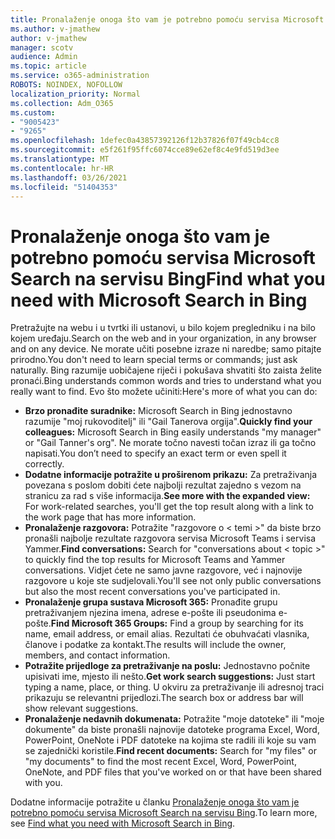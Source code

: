 ```yaml
---
title: Pronalaženje onoga što vam je potrebno pomoću servisa Microsoft Search na servisu Bing
ms.author: v-jmathew
author: v-jmathew
manager: scotv
audience: Admin
ms.topic: article
ms.service: o365-administration
ROBOTS: NOINDEX, NOFOLLOW
localization_priority: Normal
ms.collection: Adm_O365
ms.custom:
- "9005423"
- "9265"
ms.openlocfilehash: 1defec0a43857392126f12b37826f07f49cb4cc8
ms.sourcegitcommit: e5f261f95ffc6074cce89e62ef8c4e9fd519d3ee
ms.translationtype: MT
ms.contentlocale: hr-HR
ms.lasthandoff: 03/26/2021
ms.locfileid: "51404353"
---
```

# <a name="find-what-you-need-with-microsoft-search-in-bing"></a><span data-ttu-id="8d5cb-102">Pronalaženje onoga što vam je potrebno pomoću servisa Microsoft Search na servisu Bing</span><span class="sxs-lookup"><span data-stu-id="8d5cb-102">Find what you need with Microsoft Search in Bing</span></span>

<span data-ttu-id="8d5cb-103">Pretražujte na webu i u tvrtki ili ustanovi, u bilo kojem pregledniku i na bilo kojem uređaju.</span><span class="sxs-lookup"><span data-stu-id="8d5cb-103">Search on the web and in your organization, in any browser and on any device.</span></span> <span data-ttu-id="8d5cb-104">Ne morate učiti posebne izraze ni naredbe; samo pitajte prirodno.</span><span class="sxs-lookup"><span data-stu-id="8d5cb-104">You don't need to learn special terms or commands; just ask naturally.</span></span> <span data-ttu-id="8d5cb-105">Bing razumije uobičajene riječi i pokušava shvatiti što zaista želite pronaći.</span><span class="sxs-lookup"><span data-stu-id="8d5cb-105">Bing understands common words and tries to understand what you really want to find.</span></span> <span data-ttu-id="8d5cb-106">Evo što možete učiniti:</span><span class="sxs-lookup"><span data-stu-id="8d5cb-106">Here's more of what you can do:</span></span>

- <span data-ttu-id="8d5cb-107">**Brzo pronađite suradnike:** Microsoft Search in Bing jednostavno razumije "moj rukovoditelj" ili "Gail Tanerova orgija".</span><span class="sxs-lookup"><span data-stu-id="8d5cb-107">**Quickly find your colleagues:** Microsoft Search in Bing easily understands "my manager" or "Gail Tanner's org".</span></span> <span data-ttu-id="8d5cb-108">Ne morate točno navesti točan izraz ili ga točno napisati.</span><span class="sxs-lookup"><span data-stu-id="8d5cb-108">You don’t need to specify an exact term or even spell it correctly.</span></span>
- <span data-ttu-id="8d5cb-109">**Dodatne informacije potražite u proširenom prikazu:** Za pretraživanja povezana s poslom dobiti ćete najbolji rezultat zajedno s vezom na stranicu za rad s više informacija.</span><span class="sxs-lookup"><span data-stu-id="8d5cb-109">**See more with the expanded view:** For work-related searches, you'll get the top result along with a link to the work page that has more information.</span></span>
- <span data-ttu-id="8d5cb-110">**Pronalaženje razgovora:** Potražite "razgovore o < temi >" da biste brzo pronašli najbolje rezultate razgovora servisa Microsoft Teams i servisa Yammer.</span><span class="sxs-lookup"><span data-stu-id="8d5cb-110">**Find conversations:** Search for "conversations about < topic >" to quickly find the top results for Microsoft Teams and Yammer conversations.</span></span> <span data-ttu-id="8d5cb-111">Vidjet ćete ne samo javne razgovore, već i najnovije razgovore u koje ste sudjelovali.</span><span class="sxs-lookup"><span data-stu-id="8d5cb-111">You'll see not only public conversations but also the most recent conversations you've participated in.</span></span>
- <span data-ttu-id="8d5cb-112">**Pronalaženje grupa sustava Microsoft 365:** Pronađite grupu pretraživanjem njezina imena, adrese e-pošte ili pseudonima e-pošte.</span><span class="sxs-lookup"><span data-stu-id="8d5cb-112">**Find Microsoft 365 Groups:** Find a group by searching for its name, email address, or email alias.</span></span> <span data-ttu-id="8d5cb-113">Rezultati će obuhvaćati vlasnika, članove i podatke za kontakt.</span><span class="sxs-lookup"><span data-stu-id="8d5cb-113">The results will include the owner, members, and contact information.</span></span>
- <span data-ttu-id="8d5cb-114">**Potražite prijedloge za pretraživanje na poslu:** Jednostavno počnite upisivati ime, mjesto ili nešto.</span><span class="sxs-lookup"><span data-stu-id="8d5cb-114">**Get work search suggestions:** Just start typing a name, place, or thing.</span></span> <span data-ttu-id="8d5cb-115">U okviru za pretraživanje ili adresnoj traci prikazuju se relevantni prijedlozi.</span><span class="sxs-lookup"><span data-stu-id="8d5cb-115">The search box or address bar will show relevant suggestions.</span></span>
- <span data-ttu-id="8d5cb-116">**Pronalaženje nedavnih dokumenata:** Potražite "moje datoteke" ili "moje dokumente" da biste pronašli najnovije datoteke programa Excel, Word, PowerPoint, OneNote i PDF datoteke na kojima ste radili ili koje su vam se zajednički koristile.</span><span class="sxs-lookup"><span data-stu-id="8d5cb-116">**Find recent documents:** Search for "my files" or "my documents" to find the most recent Excel, Word, PowerPoint, OneNote, and PDF files that you've worked on or that have been shared with you.</span></span>

<span data-ttu-id="8d5cb-117">Dodatne informacije potražite u članku [Pronalaženje onoga što vam je potrebno pomoću servisa Microsoft Search na servisu Bing](https://go.microsoft.com/fwlink/?linkid=2149027).</span><span class="sxs-lookup"><span data-stu-id="8d5cb-117">To learn more, see [Find what you need with Microsoft Search in Bing](https://go.microsoft.com/fwlink/?linkid=2149027).</span></span>
